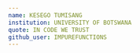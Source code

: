 ```yaml
---
name: KESEGO TUMISANG
institution: UNIVERSITY OF BOTSWANA
quote: IN CODE WE TRUST
github_user: IMPUREFUNCTIONS
---
```

